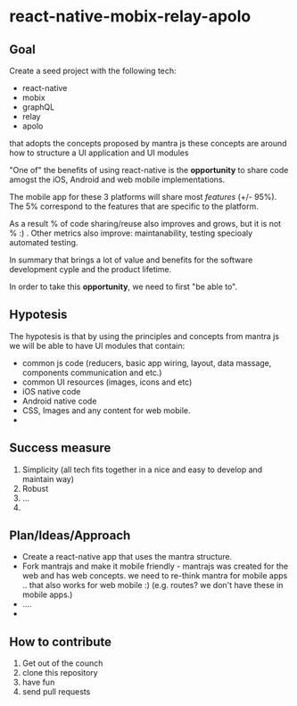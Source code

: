 # react-native-mobix-relay-apolo

## Goal

Create a seed project with the following tech:
 - react-native
 - mobix
 - graphQL
 - relay
 - apolo
 
that adopts the concepts proposed by mantra js
these concepts are around how to structure a UI application and UI modules

"One of" the benefits of using react-native is the **opportunity** to share code amogst the iOS, Android and web mobile implementations.

The mobile app for these 3 platforms will share most *features* (+/- 95%). The 5% correspond to the features that are specific to the platform.

As a result % of code sharing/reuse also improves and grows, but it is not % :) . Other metrics also improve: maintanability, testing specioaly automated testing.

In summary that brings a lot of value and benefits for the software development cyple and the product lifetime.

In order to take this **opportunity**, we need to first "be able to".

## Hypotesis
The hypotesis is that by using the principles and concepts from mantra js we will be able to have UI modules that contain:
 - common js code (reducers, basic app wiring, layout, data massage, components communication and etc.)
 - common UI resources (images, icons and etc)
 - iOS native code 
 - Android native code
 - CSS, Images and any content for web mobile.
 - 
 
## Success measure
1. Simplicity (all tech fits together in a nice and easy to develop and maintain way)
2. Robust
3. ...
4. 

## Plan/Ideas/Approach

 - Create a react-native app that uses the mantra structure.
 - Fork mantrajs and make it mobile friendly - mantrajs was created for the web and has web concepts. we need to re-think mantra for mobile apps .. that also works for web mobile :) (e.g. routes? we don't have these in mobile apps.)
 - ....
 - 

## How to contribute
 1. Get out of the counch
 2. clone this repository
 3. have fun
 4. send pull requests
